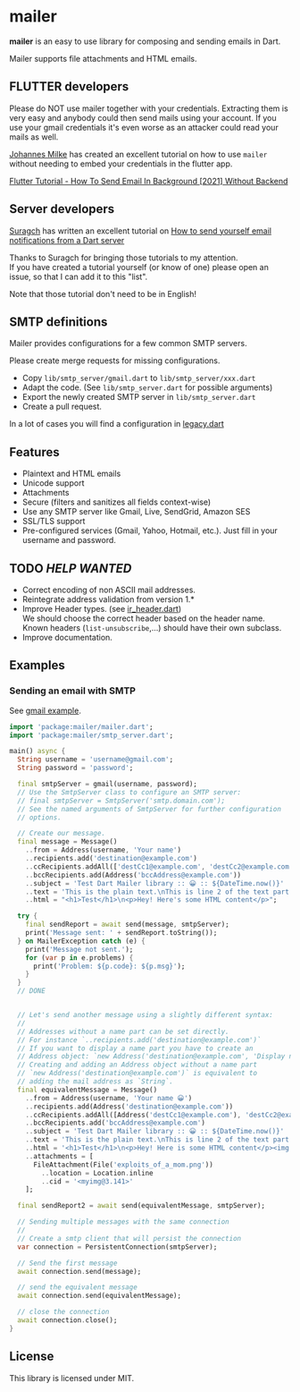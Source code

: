 # mailer

**mailer** is an easy to use library for composing and sending emails in Dart.

Mailer supports file attachments and HTML emails.

## FLUTTER developers

Please do NOT use mailer together with your credentials.  Extracting them is very easy and anybody could then send
mails using your account.  If you use your gmail credentials it's even worse as an attacker could read your mails as
well.

[Johannes Milke](https://github.com/JohannesMilke) has created an excellent tutorial on how to use `mailer` without
needing to embed your credentials in the flutter app.

[Flutter Tutorial - How To Send Email In Background \[2021\] Without Backend](https://www.youtube.com/watch?v=RDwst9icjAY)

## Server developers

[Suragch](https://suragch.medium.com/) has written an excellent tutorial on
[How to send yourself email notifications from a Dart server](https://suragch.medium.com/how-to-send-yourself-email-notifications-from-a-dart-server-a7c16a1900d6)

Thanks to Suragch for bringing those tutorials to my attention.  
If you have created a tutorial yourself (or know of one) please open an issue, so that I can add it to this "list".

Note that those tutorial don't need to be in English!

## SMTP definitions

Mailer provides configurations for a few common SMTP servers.

Please create merge requests for missing configurations.

* Copy `lib/smtp_server/gmail.dart` to `lib/smtp_server/xxx.dart`
* Adapt the code.  (See `lib/smtp_server.dart` for possible arguments)
* Export the newly created SMTP server in `lib/smtp_server.dart`
* Create a pull request.

In a lot of cases you will find a configuration
in [legacy.dart](https://github.com/kaisellgren/mailer/blob/v2/lib/legacy.dart)

## Features

* Plaintext and HTML emails
* Unicode support
* Attachments
* Secure (filters and sanitizes all fields context-wise)
* Use any SMTP server like Gmail, Live, SendGrid, Amazon SES
* SSL/TLS support
* Pre-configured services (Gmail, Yahoo, Hotmail, etc.). Just fill in your username and password.

## TODO *HELP WANTED*

* Correct encoding of non ASCII mail addresses.
* Reintegrate address validation from version 1.*
* Improve Header types.  (see [ir_header.dart](lib/src/smtp/internal_representation/ir_header.dart))  
  We should choose the correct header based on the header name.  
  Known headers (`list-unsubscribe`,...) should have their own subclass.
* Improve documentation.

## Examples

### Sending an email with SMTP

See [gmail example](example/send_gmail.dart).

```dart
import 'package:mailer/mailer.dart';
import 'package:mailer/smtp_server.dart';

main() async {
  String username = 'username@gmail.com';
  String password = 'password';

  final smtpServer = gmail(username, password);
  // Use the SmtpServer class to configure an SMTP server:
  // final smtpServer = SmtpServer('smtp.domain.com');
  // See the named arguments of SmtpServer for further configuration
  // options.  

  // Create our message.
  final message = Message()
    ..from = Address(username, 'Your name')
    ..recipients.add('destination@example.com')
    ..ccRecipients.addAll(['destCc1@example.com', 'destCc2@example.com'])
    ..bccRecipients.add(Address('bccAddress@example.com'))
    ..subject = 'Test Dart Mailer library :: 😀 :: ${DateTime.now()}'
    ..text = 'This is the plain text.\nThis is line 2 of the text part.'
    ..html = "<h1>Test</h1>\n<p>Hey! Here's some HTML content</p>";

  try {
    final sendReport = await send(message, smtpServer);
    print('Message sent: ' + sendReport.toString());
  } on MailerException catch (e) {
    print('Message not sent.');
    for (var p in e.problems) {
      print('Problem: ${p.code}: ${p.msg}');
    }
  }
  // DONE


  // Let's send another message using a slightly different syntax:
  //
  // Addresses without a name part can be set directly.
  // For instance `..recipients.add('destination@example.com')`
  // If you want to display a name part you have to create an
  // Address object: `new Address('destination@example.com', 'Display name part')`
  // Creating and adding an Address object without a name part
  // `new Address('destination@example.com')` is equivalent to
  // adding the mail address as `String`.
  final equivalentMessage = Message()
    ..from = Address(username, 'Your name 😀')
    ..recipients.add(Address('destination@example.com'))
    ..ccRecipients.addAll([Address('destCc1@example.com'), 'destCc2@example.com'])
    ..bccRecipients.add('bccAddress@example.com')
    ..subject = 'Test Dart Mailer library :: 😀 :: ${DateTime.now()}'
    ..text = 'This is the plain text.\nThis is line 2 of the text part.'
    ..html = '<h1>Test</h1>\n<p>Hey! Here is some HTML content</p><img src="cid:myimg@3.141"/>'
    ..attachments = [
      FileAttachment(File('exploits_of_a_mom.png'))
        ..location = Location.inline
        ..cid = '<myimg@3.141>'
    ];

  final sendReport2 = await send(equivalentMessage, smtpServer);

  // Sending multiple messages with the same connection
  //
  // Create a smtp client that will persist the connection
  var connection = PersistentConnection(smtpServer);

  // Send the first message
  await connection.send(message);

  // send the equivalent message
  await connection.send(equivalentMessage);

  // close the connection
  await connection.close();
}
```

## License

This library is licensed under MIT.

